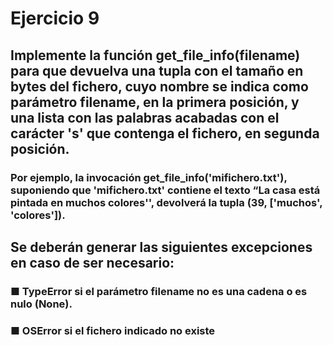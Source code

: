 # Ejercicio 9
## Implemente la función get_file_info(filename) para que devuelva una tupla con el tamaño en bytes del fichero, cuyo nombre se indica como parámetro filename,  en la primera posición, y una lista con las palabras acabadas con el carácter 's' que contenga el fichero, en segunda posición.
### Por ejemplo, la invocación get_file_info('mifichero.txt'), suponiendo que 'mifichero.txt' contiene el texto  “La casa está pintada en muchos colores'', devolverá la tupla (39, ['muchos', 'colores']).
## Se deberán generar las siguientes excepciones en caso de ser necesario:
### ■ TypeError si el parámetro filename no es una cadena o es nulo (None).
### ■ OSError si el fichero indicado no existe